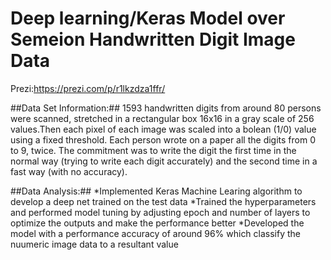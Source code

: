 # Deep learning/Keras Model over Semeion Handwritten Digit Image Data

Prezi:https://prezi.com/p/r1lkzdza1ffr/

##Data Set Information:##
1593 handwritten digits from around 80 persons were scanned, stretched in a rectangular box 16x16 in a gray scale of 256 values.Then each pixel of each image was scaled into a bolean (1/0) value using a fixed threshold. 
Each person wrote on a paper all the digits from 0 to 9, twice. The commitment was to write the digit the first time in the normal way (trying to write each digit accurately) and the second time in a fast way (with no accuracy). 

##Data Analysis:##
*Implemented Keras Machine Learing algorithm to develop a deep net trained on the test data
*Trained the hyperparameters and performed model tuning by adjusting epoch and number of layers to optimize the outputs and make the performance better
*Developed the model with a performance accuracy of around 96% which classify the nuumeric image data to a resultant value
